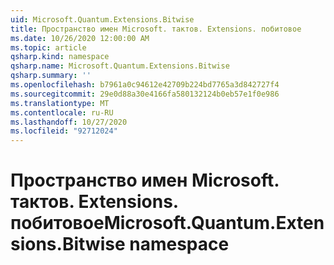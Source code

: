 ```yaml
---
uid: Microsoft.Quantum.Extensions.Bitwise
title: Пространство имен Microsoft. тактов. Extensions. побитовое
ms.date: 10/26/2020 12:00:00 AM
ms.topic: article
qsharp.kind: namespace
qsharp.name: Microsoft.Quantum.Extensions.Bitwise
qsharp.summary: ''
ms.openlocfilehash: b7961a0c94612e42709b224bd7765a3d842727f4
ms.sourcegitcommit: 29e0d88a30e4166fa580132124b0eb57e1f0e986
ms.translationtype: MT
ms.contentlocale: ru-RU
ms.lasthandoff: 10/27/2020
ms.locfileid: "92712024"
---
```

# <a name="microsoftquantumextensionsbitwise-namespace"></a><span data-ttu-id="d5d40-102">Пространство имен Microsoft. тактов. Extensions. побитовое</span><span class="sxs-lookup"><span data-stu-id="d5d40-102">Microsoft.Quantum.Extensions.Bitwise namespace</span></span>



